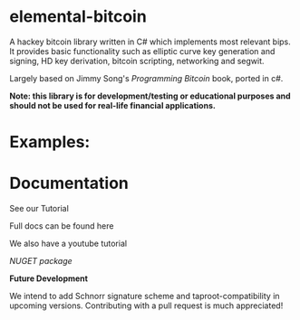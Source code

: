 # elemental-bitcoin

A hackey bitcoin library written in C# which implements most relevant bips. It provides basic functionality such as elliptic curve key
generation and signing, HD key derivation, bitcoin scripting, networking and segwit. 

Largely based on Jimmy Song's *Programming Bitcoin* book, ported in c#.


**Note: this library is for development/testing or educational purposes and should not be used for real-life financial applications.**


# **Examples:**



# **Documentation**

See our Tutorial 

Full docs can be found here

We also have a youtube tutorial

*NUGET package*

**Future Development**

We intend to add Schnorr signature scheme and taproot-compatibility in upcoming versions. 
Contributing with a pull request is much appreciated!
